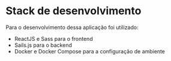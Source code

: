 # Stack de desenvolvimento

Para o desenvolvimento dessa aplicação foi utilizado:

- ReactJS e Sass para o frontend
- Sails.js para o backend
- Docker e Docker Compose para a configuração de ambiente
